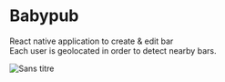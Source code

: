 # Babypub
React native application to create & edit bar </br>
Each user is geolocated in order to detect nearby bars.


![Sans titre](https://user-images.githubusercontent.com/73282517/144599944-a9cb0606-9efe-4350-b753-0279af24dae9.jpg)
